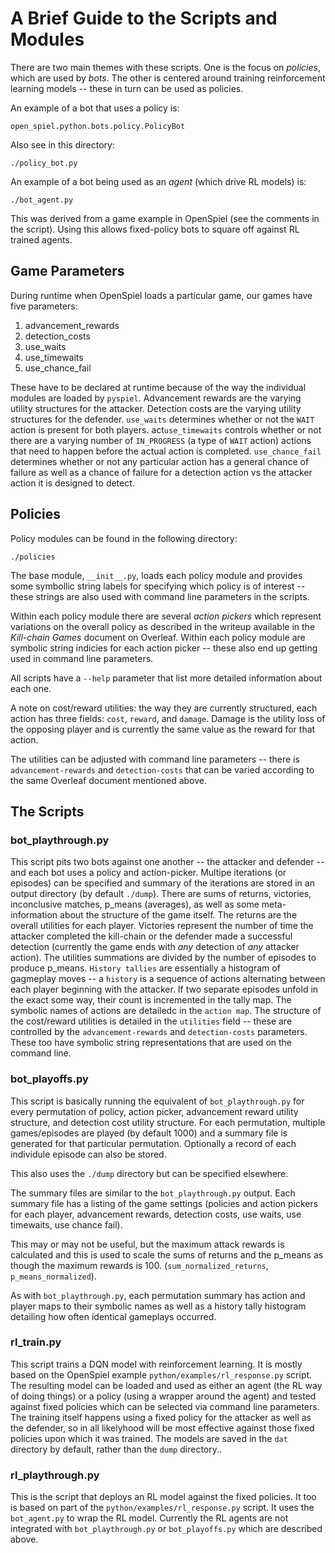 A Brief Guide to the Scripts and Modules
========================================

There are two main themes with these scripts. One is the focus on
*policies*, which are used by *bots*. The other is centered around
training reinforcement learning models -- these in turn can be used
as policies.

An example of a bot that uses a policy is:

    open_spiel.python.bots.policy.PolicyBot

Also see in this directory:

    ./policy_bot.py

An example of a bot being used as an *agent* (which drive RL models) is:

    ./bot_agent.py

This was derived from a game example in OpenSpiel (see the comments in
the script). Using this allows fixed-policy bots to square off against
RL trained agents.

Game Parameters
---------------

During runtime when OpenSpiel loads a particular game, our games have five parameters:

  1. advancement_rewards
  2. detection_costs
  3. use_waits
  4. use_timewaits
  5. use_chance_fail

These have to be declared at runtime because of the way the individual
modules are loaded by `pyspiel`. Advancement rewards are the varying
utility structures for the attacker. Detection costs are the varying
utility structures for the defender. `use_waits` determines whether or
not the `WAIT` action is present for both players. act`use_timewaits`
controls whether or not there are a varying number of `IN_PROGRESS` (a
type of `WAIT` action) actions that need to happen before the actual
action is completed. `use_chance_fail` determines whether or not any
particular action has a general chance of failure as well as a chance
of failure for a detection action vs the attacker action it is designed
to detect.

Policies
--------

Policy modules can be found in the following directory:

    ./policies

The base module, `__init__.py`, loads each policy module and provides
some symbollic string labels for specifying which policy is of
interest -- these strings are also used with command line parameters
in the scripts.

Within each policy module there are several *action pickers* which
represent variations on the overall policy as described in the writeup
available in the _Kill-chain Games_ document on Overleaf. Within each
policy module are symbolic string indicies for each action picker --
these also end up getting used in command line parameters.

All scripts have a `--help` parameter that list more detailed
information about each one.

A note on cost/reward utilities: the way they are currently structured,
each action has three fields: `cost`, `reward`, and `damage`. Damage is
the utility loss of the opposing player and is currently the same value
as the reward for that action.

The utilities can be adjusted with command line parameters -- there is
`advancement-rewards` and `detection-costs` that can be varied according
to the same Overleaf document mentioned above.

The Scripts
-----------

### bot_playthrough.py

This script pits two bots against one another -- the attacker and
defender -- and each bot uses a policy and action-picker. Multipe
iterations (or episodes) can be specified and summary of the iterations
are stored in an output directory (by default `./dump`). There are sums
of returns, victories, inconclusive matches, p_means (averages), as well
as some meta-information about the structure of the game itself. The
returns are the overall utilities for each player. Victories represent
the number of time the attacker completed the kill-chain or the defender
made a successful detection (currently the game ends with *any*
detection of *any* attacker action). The utilities summations are
divided by the number of episodes to produce p_means. `History tallies`
are essentially a histogram of gagmeplay moves -- a `history` is a
sequence of actions alternating between each player beginning with the
attacker. If two separate episodes unfold in the exact some way, their
count is incremented in the tally map. The symbolic names of actions are
detailedc in the `action map`. The structure of the cost/reward
utilities is detailed in the `utilities` field -- these are controlled
by the `advancement-rewards` and `detection-costs` parameters. These too
have symbolic string representations that are used on the command line.

### bot_playoffs.py

This script is basically running the equivalent of `bot_playthrough.py`
for every permutation of policy, action picker, advancement reward
utility structure, and detection cost utility structure. For each
permutation, multiple games/episodes are played (by default 1000) and a
summary file is generated for that particular permutation. Optionally a
record of each individule episode can also be stored.

This also uses the `./dump` directory but can be specified elsewhere.

The summary files are similar to the `bot_playthrough.py` output. Each
summary file has a listing of the game settings (policies and action
pickers for each player, advancement rewards, detection costs, use
waits, use timewaits, use chance fail).

This may or may not be useful, but the maximum attack rewards is
calculated and this is used to scale the sums of returns and the p_means
as though the maximum rewards is 100. (`sum_normalized_returns`,
`p_means_normalized`).

As with `bot_playthrough.py`, each permutation summary has action and
player maps to their symbolic names as well as a history tally histogram
detailing how often identical gameplays occurred.

### rl_train.py

This script trains a DQN model with reinforcement learning. It is mostly
based on the OpenSpiel example `python/examples/rl_response.py` script.
The resulting model can be loaded and used as either an agent (the RL
way of doing things) or a policy (using a wrapper around the agent) and
tested against fixed policies which can be selected via command line
parameters. The training itself happens using a fixed policy for the
attacker as well as the defender, so in all likelyhood will be most
effective against those fixed policies upon which it was trained. The
models are saved in the `dat` directory by default, rather than the
`dump` directory..

### rl_playthrough.py

This is the script that deploys an RL model against the fixed policies.
It too is based on part of the `python/examples/rl_response.py` script.
It uses the `bot_agent.py` to wrap the RL model. Currently the RL agents
are not integrated with `bot_playthrough.py` or `bot_playoffs.py` which
are described above.
